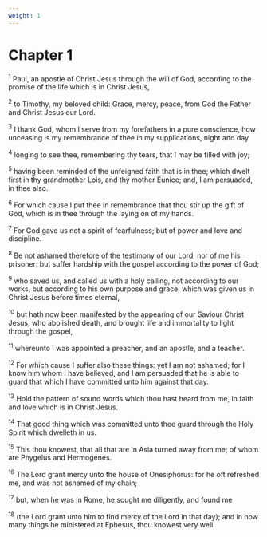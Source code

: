 ```yaml
---
weight: 1
---
```


# Chapter 1

<sup>1</sup> Paul, an apostle of Christ Jesus through the will of God, according to the promise of the life which is in Christ Jesus, 

<sup>2</sup> to Timothy, my beloved child: Grace, mercy, peace, from God the Father and Christ Jesus our Lord. 

<sup>3</sup> I thank God, whom I serve from my forefathers in a pure conscience, how unceasing is my remembrance of thee in my supplications, night and day 

<sup>4</sup> longing to see thee, remembering thy tears, that I may be filled with joy; 

<sup>5</sup> having been reminded of the unfeigned faith that is in thee; which dwelt first in thy grandmother Lois, and thy mother Eunice; and, I am persuaded, in thee also. 

<sup>6</sup> For which cause I put thee in remembrance that thou stir up the gift of God, which is in thee through the laying on of my hands. 

<sup>7</sup> For God gave us not a spirit of fearfulness; but of power and love and discipline. 

<sup>8</sup> Be not ashamed therefore of the testimony of our Lord, nor of me his prisoner: but suffer hardship with the gospel according to the power of God; 

<sup>9</sup> who saved us, and called us with a holy calling, not according to our works, but according to his own purpose and grace, which was given us in Christ Jesus before times eternal, 

<sup>10</sup> but hath now been manifested by the appearing of our Saviour Christ Jesus, who abolished death, and brought life and immortality to light through the gospel, 

<sup>11</sup> whereunto I was appointed a preacher, and an apostle, and a teacher. 

<sup>12</sup> For which cause I suffer also these things: yet I am not ashamed; for I know him whom I have believed, and I am persuaded that he is able to guard that which I have committed unto him against that day. 

<sup>13</sup> Hold the pattern of sound words which thou hast heard from me, in faith and love which is in Christ Jesus. 

<sup>14</sup> That good thing which was committed unto thee guard through the Holy Spirit which dwelleth in us. 

<sup>15</sup> This thou knowest, that all that are in Asia turned away from me; of whom are Phygelus and Hermogenes. 

<sup>16</sup> The Lord grant mercy unto the house of Onesiphorus: for he oft refreshed me, and was not ashamed of my chain; 

<sup>17</sup> but, when he was in Rome, he sought me diligently, and found me 

<sup>18</sup> (the Lord grant unto him to find mercy of the Lord in that day); and in how many things he ministered at Ephesus, thou knowest very well. 


